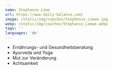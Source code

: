 ```yaml
---
name: Stephanie Löwe
url: https://www.daily-balance.com/
image: /static/img/coaches/Stephanie_Loewe.jpg
webp: /static/img/coaches/Stephanie_Loewe.webp
tags: ''
languages: 'de'
---
```


<ul><li>Ernährungs- und Gesundheitsberatung</li><li>Ayurveda und Yoga</li><li>Mut zur Veränderung</li><li>Achtsamkeit</li></ul>